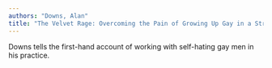 ```yaml
---
authors: "Downs, Alan"
title: "The Velvet Rage: Overcoming the Pain of Growing Up Gay in a Straight Man's World"
---
```


Downs tells the first-hand account of working with self-hating gay men
in his practice.
